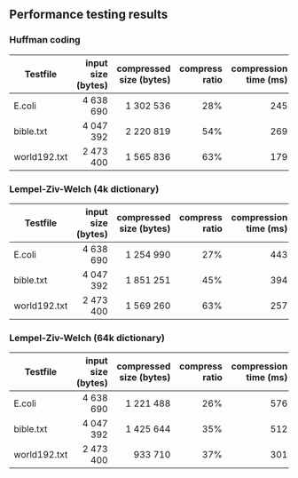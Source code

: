 ## Performance testing results
### Huffman coding
Testfile | input size (bytes) | compressed size (bytes) | compress ratio | compression time (ms) | decompression time (ms)
--- | ---: | ---: | ---: | ---: | ---:
E.coli | 4 638 690 | 1 302 536 | 28% | 245 | 115
bible.txt | 4 047 392 | 2 220 819 | 54% | 269 | 158
world192.txt | 2 473 400 | 1 565 836 | 63% | 179 | 113

### Lempel-Ziv-Welch (4k dictionary)
Testfile | input size (bytes) | compressed size (bytes) | compress ratio | compression time (ms) | decompression time (ms)
--- | ---: | ---: | ---: | ---: | ---:
E.coli | 4 638 690 | 1 254 990 | 27% | 443 | 180
bible.txt | 4 047 392 | 1 851 251 | 45% | 394 | 190
world192.txt | 2 473 400 | 1 569 260 | 63% | 257 | 130

### Lempel-Ziv-Welch (64k dictionary)
Testfile | input size (bytes) | compressed size (bytes) | compress ratio | compression time (ms) | decompression time (ms)
--- | ---: | ---: | ---: | ---: | ---:
E.coli | 4 638 690 | 1 221 488 | 26% | 576 | 195
bible.txt | 4 047 392 | 1 425 644 | 35% | 512 | 193
world192.txt | 2 473 400 | 933 710 | 37% | 301 | 108

